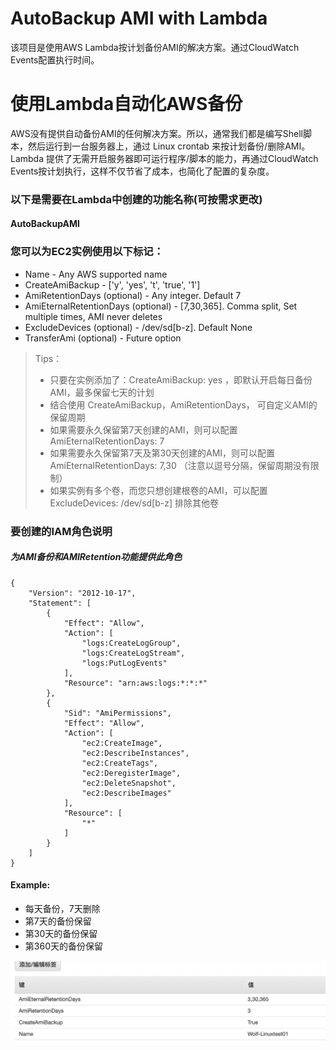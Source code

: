 # AutoBackup AMI with Lambda
该项目是使用AWS Lambda按计划备份AMI的解决方案。通过CloudWatch Events配置执行时间。

# 使用Lambda自动化AWS备份

AWS没有提供自动备份AMI的任何解决方案。所以，通常我们都是编写Shell脚本，然后运行到一台服务器上，通过 Linux crontab 来按计划备份/删除AMI。
Lambda 提供了无需开启服务器即可运行程序/脚本的能力，再通过CloudWatch Events按计划执行，这样不仅节省了成本，也简化了配置的复杂度。

### 以下是需要在Lambda中创建的功能名称(可按需求更改)
#### AutoBackupAMI

### 您可以为EC2实例使用以下标记：

* Name                          - Any AWS supported name 
* CreateAmiBackup               - ['y', 'yes', 't', 'true', '1']
* AmiRetentionDays (optional)   - Any integer. Default 7
* AmiEternalRetentionDays (optional)    - [7,30,365]. Comma split, Set multiple times, AMI never deletes
* ExcludeDevices (optional)     - /dev/sd[b-z]. Default None
* TransferAmi (optional)        - Future option

> Tips：
> * 只要在实例添加了：CreateAmiBackup: yes ，即默认开启每日备份AMI，最多保留七天的计划
> * 结合使用 CreateAmiBackup，AmiRetentionDays， 可自定义AMI的保留周期
> * 如果需要永久保留第7天创建的AMI，则可以配置 AmiEternalRetentionDays: 7
> * 如果需要永久保留第7天及第30天创建的AMI，则可以配置 AmiEternalRetentionDays: 7,30 （注意以逗号分隔，保留周期没有限制）
> * 如果实例有多个卷，而您只想创建根卷的AMI，可以配置 ExcludeDevices: /dev/sd[b-z] 排除其他卷

### 要创建的IAM角色说明
##### 为AMI备份和AMIRetention功能提供此角色
```
{
    "Version": "2012-10-17",
    "Statement": [
        {
            "Effect": "Allow",
            "Action": [
                "logs:CreateLogGroup",
                "logs:CreateLogStream",
                "logs:PutLogEvents"
            ],
            "Resource": "arn:aws:logs:*:*:*"
        },
        {
            "Sid": "AmiPermissions",
            "Effect": "Allow",
            "Action": [
                "ec2:CreateImage",
                "ec2:DescribeInstances",
                "ec2:CreateTags",
                "ec2:DeregisterImage",
                "ec2:DeleteSnapshot",
                "ec2:DescribeImages"
            ],
            "Resource": [
                "*"
            ]
        }
    ]
}
```

#### Example:

* 每天备份，7天删除
* 第7天的备份保留
* 第30天的备份保留
* 第360天的备份保留

![Example](https://github.com/ChampionWolf/AWS-Lambda_BackupAmi/blob/master/Example.png?raw=true)
